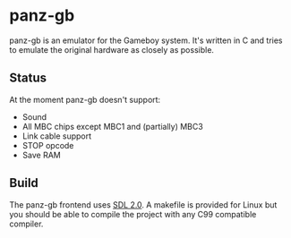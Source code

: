 # panz-gb

panz-gb is an emulator for the Gameboy system. It's written in C and tries to emulate the original hardware as closely as possible.

## Status

At the moment panz-gb doesn't support:

- Sound
- All MBC chips except MBC1 and (partially) MBC3
- Link cable support
- STOP opcode
- Save RAM

## Build

The panz-gb frontend uses [SDL 2.0](http://www.libsdl.org). A makefile is provided for Linux but you should be able to compile the project with any C99 compatible compiler.
